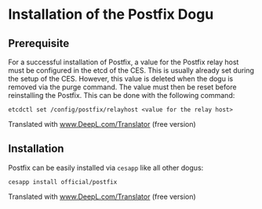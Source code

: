 # Installation of the Postfix Dogu

## Prerequisite

For a successful installation of Postfix, a value for the Postfix relay host must be configured in the etcd 
of the CES. This is usually already set during the setup of the CES. However, this value is deleted when the 
dogu is removed via the purge command. The value must then be reset before reinstalling the Postfix. This can 
be done with the following command:
``` 
etcdctl set /config/postfix/relayhost <value for the relay host>
```

Translated with www.DeepL.com/Translator (free version)

## Installation

Postfix can be easily installed via `cesapp` like all other dogus:
```
cesapp install official/postfix
```


Translated with www.DeepL.com/Translator (free version)